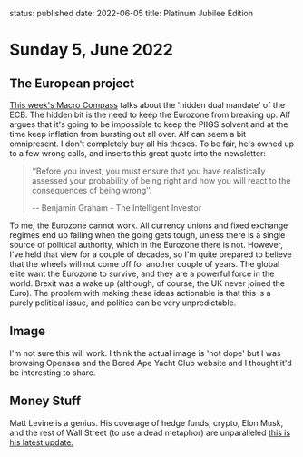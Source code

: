 status: published
date: 2022-06-05
title: Platinum Jubilee Edition

# Sunday  5, June 2022

## The European project

[This week's Macro Compass](https://themacrocompass.substack.com/p/european-conundrum?utm_source=email&s=r#details) talks about the 'hidden dual mandate' of the ECB. The hidden bit is the need to keep the Eurozone from breaking up.
Alf argues that it's going to be impossible to keep the PIIGS solvent and at the time keep inflation from bursting out all over.
Alf can seem a bit omnipresent. I don't completely buy all his theses.
To be fair, he's owned up to a few wrong calls, and inserts this great quote into the newsletter:

>    ‘‘Before you invest, you must ensure that you have realistically assessed your probability of being right and how you will react to the consequences of being wrong’’.
>
> --    Benjamin Graham - The Intelligent Investor

To me, the Eurozone cannot work. All currency unions and fixed exchange regimes end up failing when the going gets tough, unless there is a single source of political authority, which in the Eurozone there is not.
However, I've held that view for a couple of decades, so I'm quite prepared to believe that the wheels will not come off for another couple of years. 
The global elite want the Eurozone to survive, and they are a powerful force in the world.
Brexit was a wake up (although, of course, the UK never joined the Euro).
The problem with making these ideas actionable is that this is a purely political issue, and politics can be very unpredictable.

## Image

I'm not sure this will work. I think the actual image is 'not dope' but I was browsing Opensea and the Bored Ape Yacht Club website and I thought it'd be interesting to share.

<nft-card
contractAddress="0xbc4ca0eda7647a8ab7c2061c2e118a18a936f13d"
tokenId="29">
</nft-card>
<script src="https://unpkg.com/embeddable-nfts/dist/nft-card.min.js"></script>

## Money Stuff

Matt Levine is a genius. His coverage of hedge funds, crypto, Elon Musk, and the rest of Wall Street (to use a dead metaphor) are unparalleled [this is his latest update.](https://www.bloomberg.com/opinion/articles/2022-06-02/don-t-insider-trade-nfts#xj4y7vzkg)